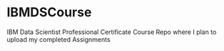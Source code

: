 # IBMDSCourse
IBM Data Scientist Professional Certificate Course Repo where I plan to upload my completed Assignments
